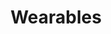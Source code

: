 ---
layout: page
title: Wearables
permalink: /chapter/development/platforms/wearables/
categories: chapter
visualizations:
---